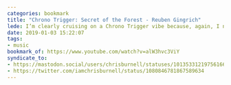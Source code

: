```yaml
---
categories: bookmark
title: "Chrono Trigger: Secret of the Forest - Reuben Gingrich"
lede: I’m clearly cruising on a Chrono Trigger vibe because, again, I need to share some music by some unquestionably-talented musicians, @reubengingrich (<a href="http://reubengingrich.com/">http://reubengingrich.com/</a>). But how can you not love “Secret of the Forest?”
date: 2019-01-03 15:22:07
tags:
- music
bookmark_of: https://www.youtube.com/watch?v=alW3hvc3ViY
syndicate_to:
- https://mastodon.social/users/chrisburnell/statuses/101353312197561669
- https://twitter.com/iamchrisburnell/status/1080846781867589634
---
```


